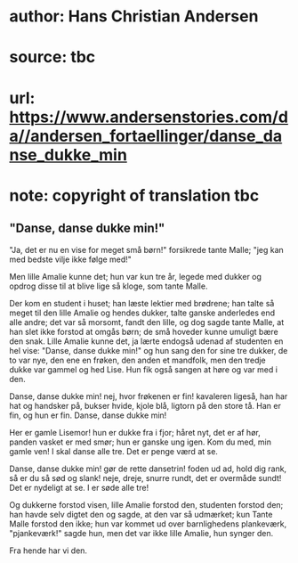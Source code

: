 # author: Hans Christian Andersen
# source: tbc
# url: https://www.andersenstories.com/da//andersen_fortaellinger/danse_danse_dukke_min
# note: copyright of translation tbc

## "Danse, danse dukke min!" 

"Ja, det er nu en vise for meget små børn!" forsikrede tante Malle;
"jeg kan med bedste vilje ikke følge med!"

Men lille Amalie kunne det; hun var kun tre år, legede med dukker og
opdrog disse til at blive lige så kloge, som tante Malle.

Der kom en student i huset; han læste lektier med brødrene; han talte så
meget til den lille Amalie og hendes dukker, talte ganske anderledes end
alle andre; det var så morsomt, fandt den lille, og dog sagde tante
Malle, at han slet ikke forstod at omgås børn; de små hoveder kunne
umuligt bære den snak. Lille Amalie kunne det, ja lærte endogså udenad
af studenten en hel vise: "Danse, danse dukke min!" og hun sang den
for sine tre dukker, de to var nye, den ene en frøken, den anden et
mandfolk, men den tredje dukke var gammel og hed Lise. Hun fik også
sangen at høre og var med i den.

Danse, danse dukke min!
nej, hvor frøkenen er fin!
kavaleren ligeså,
han har hat og handsker på,
bukser hvide, kjole blå,
ligtorn på den store tå.
Han er fin, og hun er fin.
Danse, danse dukke min!

Her er gamle Lisemor!
hun er dukke fra i fjor;
håret nyt, det er af hør,
panden vasket er med smør;
hun er ganske ung igen.
Kom du med, min gamle ven!
I skal danse alle tre.
Det er penge værd at se.

Danse, danse dukke min!
gør de rette dansetrin!
foden ud ad, hold dig rank,
så er du så sød og slank!
neje, dreje, snurre rundt,
det er overmåde sundt!
Det er nydeligt at se.
I er søde alle tre!

Og dukkerne forstod visen, lille Amalie forstod den, studenten forstod
den; han havde selv digtet den og sagde, at den var så udmærket; kun
Tante Malle forstod den ikke; hun var kommet ud over barnlighedens
plankeværk, "pjankeværk!" sagde hun, men det var ikke lille Amalie,
hun synger den.

Fra hende har vi den.
